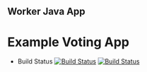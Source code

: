 ## Worker Java App
 
  Example Voting App
  ================
 
  * Build Status
  [![Build Status](https://jenkins.techiebull.com/buildStatus/icon?job=instavote%2Fworker-build&subject=Build&color=blue)](https://jenkins.techiebull.com/job/instavote/job/worker-build/)
[![Build Status](https://jenkins.techiebull.com/buildStatus/icon?job=instavote%2Fworker-test&subject=UnitTest&color=pink)](https://jenkins.techiebull.com/job/instavote/job/worker-test/)
